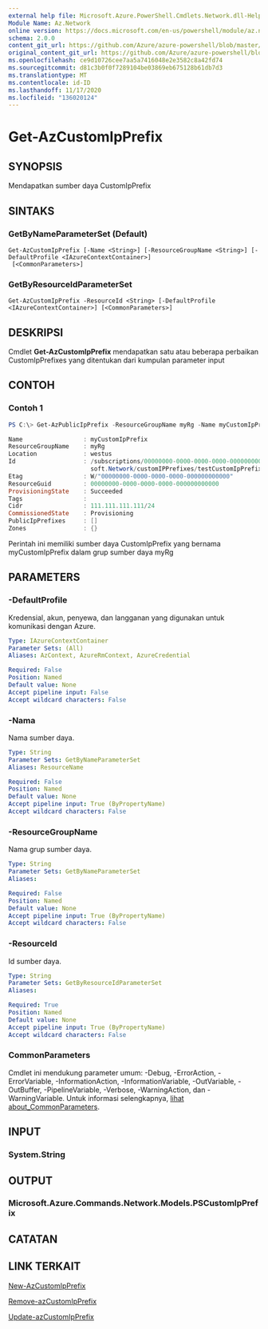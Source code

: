 ```yaml
---
external help file: Microsoft.Azure.PowerShell.Cmdlets.Network.dll-Help.xml
Module Name: Az.Network
online version: https://docs.microsoft.com/en-us/powershell/module/az.network/get-azcustomipprefix
schema: 2.0.0
content_git_url: https://github.com/Azure/azure-powershell/blob/master/src/Network/Network/help/Get-AzCustomIpPrefix.md
original_content_git_url: https://github.com/Azure/azure-powershell/blob/master/src/Network/Network/help/Get-AzCustomIpPrefix.md
ms.openlocfilehash: ce9d10726cee7aa5a7416048e2e3582c8a42fd74
ms.sourcegitcommit: d81c3b0f0f7289104be03869eb675128b61db7d3
ms.translationtype: MT
ms.contentlocale: id-ID
ms.lasthandoff: 11/17/2020
ms.locfileid: "136020124"
---
```

# Get-AzCustomIpPrefix

## SYNOPSIS
Mendapatkan sumber daya CustomIpPrefix

## SINTAKS

### GetByNameParameterSet (Default)
```
Get-AzCustomIpPrefix [-Name <String>] [-ResourceGroupName <String>] [-DefaultProfile <IAzureContextContainer>]
 [<CommonParameters>]
```

### GetByResourceIdParameterSet
```
Get-AzCustomIpPrefix -ResourceId <String> [-DefaultProfile <IAzureContextContainer>] [<CommonParameters>]
```

## DESKRIPSI
Cmdlet **Get-AzCustomIpPrefix** mendapatkan satu atau beberapa perbaikan CustomIpPrefixes yang ditentukan dari kumpulan parameter input

## CONTOH

### Contoh 1
```powershell
PS C:\> Get-AzPublicIpPrefix -ResourceGroupName myRg -Name myCustomIpPrefix

Name                 : myCustomIpPrefix
ResourceGroupName    : myRg
Location             : westus
Id                   : /subscriptions/00000000-0000-0000-0000-000000000000/resourceGroups/byoip-test-rg/providers/Micro
                       soft.Network/customIPPrefixes/testCustomIpPrefix
Etag                 : W/"00000000-0000-0000-0000-000000000000"
ResourceGuid         : 00000000-0000-0000-0000-000000000000
ProvisioningState    : Succeeded
Tags                 :
Cidr                 : 111.111.111.111/24
CommissionedState    : Provisioning
PublicIpPrefixes     : []
Zones                : {}
```

Perintah ini memiliki sumber daya CustomIpPrefix yang bernama myCustomIpPrefix dalam grup sumber daya myRg

## PARAMETERS

### -DefaultProfile
Kredensial, akun, penyewa, dan langganan yang digunakan untuk komunikasi dengan Azure.

```yaml
Type: IAzureContextContainer
Parameter Sets: (All)
Aliases: AzContext, AzureRmContext, AzureCredential

Required: False
Position: Named
Default value: None
Accept pipeline input: False
Accept wildcard characters: False
```

### -Nama
Nama sumber daya.

```yaml
Type: String
Parameter Sets: GetByNameParameterSet
Aliases: ResourceName

Required: False
Position: Named
Default value: None
Accept pipeline input: True (ByPropertyName)
Accept wildcard characters: False
```

### -ResourceGroupName
Nama grup sumber daya.

```yaml
Type: String
Parameter Sets: GetByNameParameterSet
Aliases:

Required: False
Position: Named
Default value: None
Accept pipeline input: True (ByPropertyName)
Accept wildcard characters: False
```

### -ResourceId
Id sumber daya.

```yaml
Type: String
Parameter Sets: GetByResourceIdParameterSet
Aliases:

Required: True
Position: Named
Default value: None
Accept pipeline input: True (ByPropertyName)
Accept wildcard characters: False
```

### CommonParameters
Cmdlet ini mendukung parameter umum: -Debug, -ErrorAction, -ErrorVariable, -InformationAction, -InformationVariable, -OutVariable, -OutBuffer, -PipelineVariable, -Verbose, -WarningAction, dan -WarningVariable. Untuk informasi selengkapnya, [lihat about_CommonParameters](http://go.microsoft.com/fwlink/?LinkID=113216).

## INPUT

### System.String

## OUTPUT

### Microsoft.Azure.Commands.Network.Models.PSCustomIpPrefix

## CATATAN

## LINK TERKAIT

[New-AzCustomIpPrefix](./New-AzCustomIpPrefix.md)

[Remove-azCustomIpPrefix](./Remove-AzCustomIpPrefix.md)

[Update-azCustomIpPrefix](./Update-AzCustomIpPrefix.md)